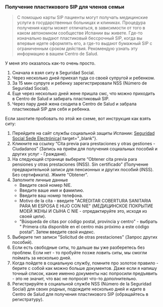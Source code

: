 ### Получение пластикового SIP для членов семьи

> С помощью карты SIP пациенты могут получать медицинские услуги в государственных больницах и клиниках. Процедура
> получения карты может отличаться, в зависимости от того в каком автономном сообществе Испании вы живете.
> Где-то изначально выдают пластиковый бессрочный SIP, когда вы впервые идете оформлять его, а где-то выдают бумажный
> SIP с ограниченным сроком действия. Рекомендую узнать эту информацию в вашем Centro de Salud.

У меня это оказалось как-то очень просто.

1. Сначала я взял ситу в Seguridad Social.
2. Через несколько дней приехал туда со своей супругой и ребенком.
3. За 15 мин супруге и ребенку зарегистрировали NSS (Número de Seguridad
   Social).
4. Еще через несколько дней жене пришла смс, что можно приходить в Centro de
   Salud и забирать пластиковый SIP.
5. Через пару дней жена сходила в Centro de Salud и забрала пластиковый SIP
   для себя и ребенка.

Если захотите пробовать по этой же схеме, вот инструкция как взять ситу:

1. Перейдите на сайт службы социальной защиты
   Испании: [Seguridad Social Sede Electrónica](https://sede.seg-social.gob.es/wps/portal/sede/sede/Inicio){:target="_blank"}.
2. Кликните на ссылку “Cita previa para prestaciones y otras gestiones -
   Ciudadanos” (Запись на приём для получения социальных пособий и
   других услуг - Граждане).
3. На следующей странице выберите “Obtener cita previa para pensiones y otras
   prestaciones (INSS). Sin certificado” (Получение
   предварительной записи для пенсионных и других пособий (INSS). Без
   сертификата). Жмите "Obtener".
4. Заполните личные данные
    - Введите свой номер NIE.
    - Введите ваше имя и фамилию.
    - Введите ваш номер телефона.
    - Motivo de la cita - введите "ACREDITAR COBERTURA SANITARIA PARA MI
      ESPOSA E HIJO CON NIE" (МЕДИЦИНСКОЕ ПОКРЫТИЕ МОЕЙ ЖЕНЫ И СЫНА С
      NIE - отредактируйте это, исходя из своей цели).
    - "Búsqueda de citas por código postal, provincia y centro" - выбрать "
      Primera cita disponible en el centro más próximo a este código
      postal". Затем введите свой индекс.
5. Выберите тип записи "Solicitud de otras prestaciones" (Запрос других
   пособий).
6. Если есть свободные ситы, то дальше вы уже разберетесь без проблем. Если
   нет - то пробуйте позже ловить ситы, мы смогли поймать за
   несколько дней.
7. Когда пойдете в социальную службу, помните про золотое правило - берите с
   собой как можно больше документов. Даже если я напишу точный
   список, какие именно документы нас попросили предъявить - это не значит,
   что вас не попросят что-то дополнительно.
8. Регистрируйте в социальной службе NSS (Número de la Seguridad Social) для
   своих родных, подождите несколько дней и идите в Centro de
   Salud для получения пластикового SIP (обращайтесь в регистратуру).
